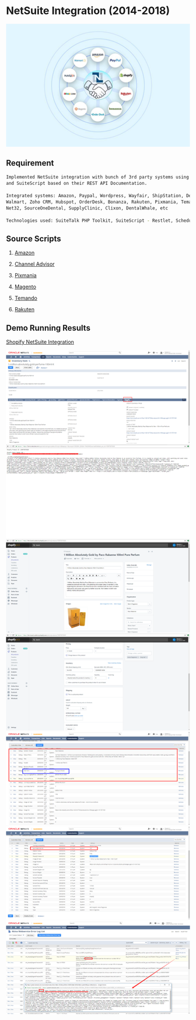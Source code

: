 # NetSuite Integration (2014-2018)

![demo](/img/port_integration.jpg)

## Requirement

```bash
Implemented NetSuite integration with bunch of 3rd party systems using SuiteTalk web service
and SuiteScript based on their REST API Documentation.

Integrated systems: Amazon, Paypal, Wordpress, Wayfair, ShipStation, Detrack, Shopify, Magento,
Walmart, Zoho CRM, Hubspot, OrderDesk, Bonanza, Rakuten, Pixmania, Temando, NewEgg, Ebay, UPS,
Net32, SourceOneDental, SupplyClinic, Clixon, DentalWhale, etc

Technologies used: SuiteTalk PHP Toolkit, SuiteScript - Restlet, Scheduled, Suitelet, Userevent

```

## Source Scripts

1. [Amazon](/amazon)

2. [Channel Advisor](/channeladvisor)

3. [Pixmania](/pixmania)

4. [Magento](/magento)

5. [Temando](/temando)

6. [Rakuten](/rakuten)

## Demo Running Results

[Shopify NetSuite Integration](/amazon)

![demo](/img/shopify_20180520_120908.png)
![demo](/img/shopify_20180520_121036.png)
![demo](/img/shopify_20180520_121105.png)
![demo](/img/shopify_20180520_121132.png)
![demo](/img/shopify_20180520_121719.png)
![demo](/img/shopify_20180520_121750.png)
![demo](/img/shopify_20180521_000627.png)

